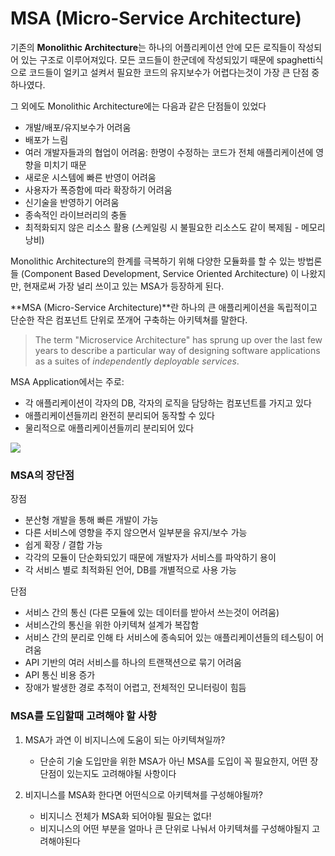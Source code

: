 # MSA (Micro-Service Architecture)

기존의 **Monolithic Architecture**는 하나의 어플리케이션 안에 모든 로직들이 작성되어 있는 구조로 이루어져있다. 모든 코드들이 한군데에 작성되있기 때문에 spaghetti식으로 코드들이 얼키고 설켜서 필요한 코드의 유지보수가 어렵다는것이 가장 큰 단점 중 하나였다.

그 외에도 Monolithic Architecture에는 다음과 같은 단점들이 있었다

- 개발/배포/유지보수가 어려움
- 배포가 느림
- 여러 개발자들과의 협업이 어려움: 한명이 수정하는 코드가 전체 애플리케이션에 영향을 미치기 때문
- 새로운 시스템에 빠른 반영이 어려움
- 사용자가 폭증함에 따라 확장하기 어려움
- 신기술을 반영하기 어려움
- 종속적인 라이브러리의 충돌
- 최적화되지 않은 리소스 활용 (스케일링 시 불필요한 리소스도 같이 복제됨 - 메모리 낭비)

Monolithic Architecture의 한계를 극복하기 위해 다양한 모듈화를 할 수 있는 방법론들 (Component Based Development, Service Oriented Architecture) 이 나왔지만, 현재로써 가장 널리 쓰이고 있는 MSA가 등장하게 된다. 



**MSA (Micro-Service Architecture)**란 하나의 큰 애플리케이션을 독립적이고 단순한 작은 컴포넌트 단위로 쪼개어 구축하는 아키텍쳐를 말한다.

> The term "Microservice Architecture" has sprung up over the last few years to describe a particular way of designing software applications as a suites of *independently deployable services*.

MSA Application에서는 주로:

- 각 애플리케이션이 각자의 DB, 각자의 로직을 담당하는 컴포넌트를 가지고 있다
- 애플리케이션들끼리 완전히 분리되어 동작할 수 있다
- 물리적으로 애플리케이션들끼리 분리되어 있다



<img src="https://img1.daumcdn.net/thumb/R800x0/?scode=mtistory2&fname=https%3A%2F%2Fblog.kakaocdn.net%2Fdn%2FvgBt5%2FbtqzCMNJlRr%2FMX0cps9msvAJaaoXKwApNK%2Fimg.jpg">



### MSA의 장단점

장점

- 분산형 개발을 통해 빠른 개발이 가능
- 다른 서비스에 영향을 주지 않으면서 일부분을 유지/보수 가능
- 쉽게 확장 / 결합 가능
- 각각의 모듈이 단순화되있기 때문에 개발자가 서비스를 파악하기 용이
- 각 서비스 별로 최적화된 언어, DB를 개별적으로 사용 가능

단점

- 서비스 간의 통신 (다른 모듈에 있는 데이터를 받아서 쓰는것이 어려움)
- 서비스간의 통신을 위한 아키텍쳐 설계가 복잡함
- 서비스 간의 분리로 인해 타 서비스에 종속되어 있는 애플리케이션들의 테스팅이 어려움
- API 기반의 여러 서비스를 하나의 트랜잭션으로 묶기 어려움
- API 통신 비용 증가
- 장애가 발생한 경로 추적이 어렵고, 전체적인 모니터링이 힘듬



### MSA를 도입할때 고려해야 할 사항

1. MSA가 과연 이 비지니스에 도움이 되는 아키텍쳐일까?
   - 단순히 기술 도입만을 위한 MSA가 아닌 MSA를 도입이 꼭 필요한지, 어떤 장단점이 있는지도 고려해야될 사항이다

2. 비지니스를 MSA화 한다면 어떤식으로 아키텍쳐를 구성해야될까?
   - 비지니스 전체가 MSA화 되어야될 필요는 없다!
   - 비지니스의 어떤 부분을 얼마나 큰 단위로 나눠서 아키텍쳐를 구성해야될지 고려해야된다

